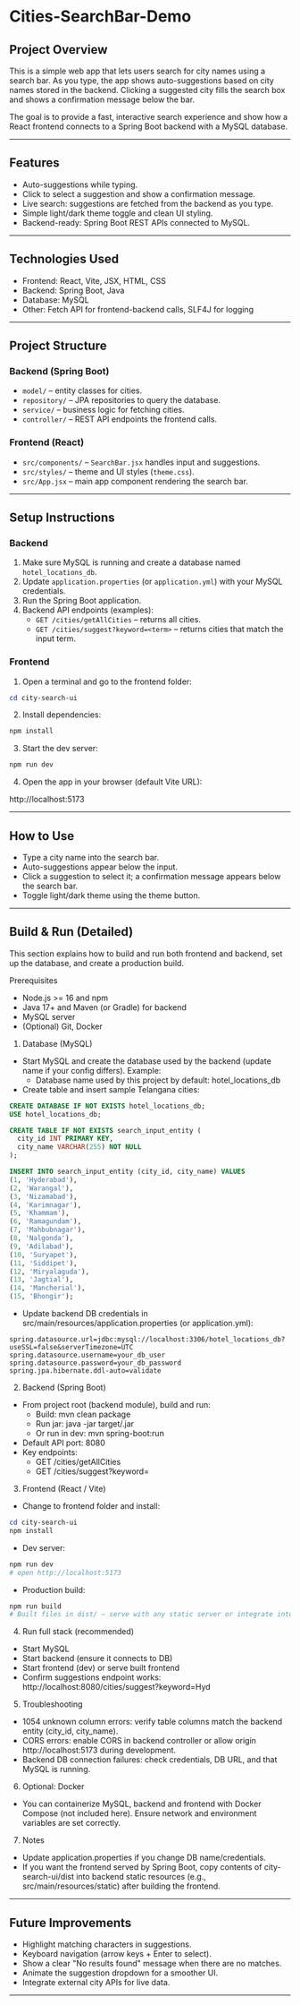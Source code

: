 <!-- @format -->

# Cities-SearchBar-Demo

## Project Overview

This is a simple web app that lets users search for city names using a search bar. As you type, the app shows auto-suggestions based on city names stored in the backend. Clicking a suggested city fills the search box and shows a confirmation message below the bar.

The goal is to provide a fast, interactive search experience and show how a React frontend connects to a Spring Boot backend with a MySQL database.

---

## Features

- Auto-suggestions while typing.
- Click to select a suggestion and show a confirmation message.
- Live search: suggestions are fetched from the backend as you type.
- Simple light/dark theme toggle and clean UI styling.
- Backend-ready: Spring Boot REST APIs connected to MySQL.

---

## Technologies Used

- Frontend: React, Vite, JSX, HTML, CSS
- Backend: Spring Boot, Java
- Database: MySQL
- Other: Fetch API for frontend-backend calls, SLF4J for logging

---

## Project Structure

### Backend (Spring Boot)

- `model/` – entity classes for cities.
- `repository/` – JPA repositories to query the database.
- `service/` – business logic for fetching cities.
- `controller/` – REST API endpoints the frontend calls.

### Frontend (React)

- `src/components/` – `SearchBar.jsx` handles input and suggestions.
- `src/styles/` – theme and UI styles (`theme.css`).
- `src/App.jsx` – main app component rendering the search bar.

---

## Setup Instructions

### Backend

1. Make sure MySQL is running and create a database named `hotel_locations_db`.
2. Update `application.properties` (or `application.yml`) with your MySQL credentials.
3. Run the Spring Boot application.
4. Backend API endpoints (examples):
   - `GET /cities/getAllCities` – returns all cities.
   - `GET /cities/suggest?keyword=<term>` – returns cities that match the input term.

### Frontend

1. Open a terminal and go to the frontend folder:

```powershell
cd city-search-ui
```

2. Install dependencies:

```powershell
npm install
```

3. Start the dev server:

```powershell
npm run dev
```

4. Open the app in your browser (default Vite URL):

http://localhost:5173

---

## How to Use

- Type a city name into the search bar.
- Auto-suggestions appear below the input.
- Click a suggestion to select it; a confirmation message appears below the search bar.
- Toggle light/dark theme using the theme button.

---

## Build & Run (Detailed)

This section explains how to build and run both frontend and backend, set up the database, and create a production build.

Prerequisites

- Node.js >= 16 and npm
- Java 17+ and Maven (or Gradle) for backend
- MySQL server
- (Optional) Git, Docker

1. Database (MySQL)

- Start MySQL and create the database used by the backend (update name if your config differs). Example:
  - Database name used by this project by default: hotel_locations_db
- Create table and insert sample Telangana cities:

```sql
CREATE DATABASE IF NOT EXISTS hotel_locations_db;
USE hotel_locations_db;

CREATE TABLE IF NOT EXISTS search_input_entity (
  city_id INT PRIMARY KEY,
  city_name VARCHAR(255) NOT NULL
);

INSERT INTO search_input_entity (city_id, city_name) VALUES
(1, 'Hyderabad'),
(2, 'Warangal'),
(3, 'Nizamabad'),
(4, 'Karimnagar'),
(5, 'Khammam'),
(6, 'Ramagundam'),
(7, 'Mahbubnagar'),
(8, 'Nalgonda'),
(9, 'Adilabad'),
(10, 'Suryapet'),
(11, 'Siddipet'),
(12, 'Miryalaguda'),
(13, 'Jagtial'),
(14, 'Mancherial'),
(15, 'Bhongir');
```

- Update backend DB credentials in src/main/resources/application.properties (or application.yml):

```properties
spring.datasource.url=jdbc:mysql://localhost:3306/hotel_locations_db?useSSL=false&serverTimezone=UTC
spring.datasource.username=your_db_user
spring.datasource.password=your_db_password
spring.jpa.hibernate.ddl-auto=validate
```

2. Backend (Spring Boot)

- From project root (backend module), build and run:
  - Build: mvn clean package
  - Run jar: java -jar target/<your-backend-jar>.jar
  - Or run in dev: mvn spring-boot:run
- Default API port: 8080
- Key endpoints:
  - GET /cities/getAllCities
  - GET /cities/suggest?keyword=<term>

3. Frontend (React / Vite)

- Change to frontend folder and install:

```powershell
cd city-search-ui
npm install
```

- Dev server:

```powershell
npm run dev
# open http://localhost:5173
```

- Production build:

```powershell
npm run build
# Built files in dist/ — serve with any static server or integrate into backend.
```

4. Run full stack (recommended)

- Start MySQL
- Start backend (ensure it connects to DB)
- Start frontend (dev) or serve built frontend
- Confirm suggestions endpoint works: http://localhost:8080/cities/suggest?keyword=Hyd

5. Troubleshooting

- 1054 unknown column errors: verify table columns match the backend entity (city_id, city_name).
- CORS errors: enable CORS in backend controller or allow origin http://localhost:5173 during development.
- Backend DB connection failures: check credentials, DB URL, and that MySQL is running.

6. Optional: Docker

- You can containerize MySQL, backend and frontend with Docker Compose (not included here). Ensure network and environment variables are set correctly.

7. Notes

- Update application.properties if you change DB name/credentials.
- If you want the frontend served by Spring Boot, copy contents of city-search-ui/dist into backend static resources (e.g., src/main/resources/static) after building the frontend.

---

## Future Improvements

- Highlight matching characters in suggestions.
- Keyboard navigation (arrow keys + Enter to select).
- Show a clear "No results found" message when there are no matches.
- Animate the suggestion dropdown for a smoother UI.
- Integrate external city APIs for live data.

---
